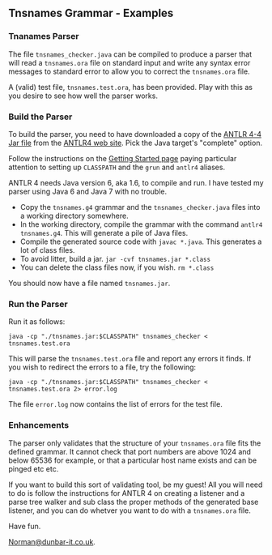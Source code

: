 ## Tnsnames Grammar - Examples

### Tnanames Parser

The file `tnsnames_checker.java` can be compiled to produce a parser that will read a `tnsnames.ora` file on standard input and write any syntax error messages to standard error to allow you to correct the `tnsnames.ora` file.

A (valid) test file, `tnsnames.test.ora`, has been provided. Play with this as you desire to see how well the parser works.

### Build the Parser

To build the parser, you need to have downloaded a copy of the [ANTLR 4-4 Jar file](http://www.antlr.org/download/antlr-4.4-complete.jar) from the [ANTLR4 web site](http://www.antlr.org/download.html). Pick the Java target's "complete" option.

Follow the instructions on the [Getting Started page](https://theantlrguy.atlassian.net/wiki/display/ANTLR4/Getting+Started+with+ANTLR+v4) paying particular attention to setting up `CLASSPATH` and the `grun` and `antlr4` aliases.

ANTLR 4 needs Java version 6, aka 1.6, to compile and run. I have tested my parser using Java 6 and Java 7 with no trouble.

* Copy the `tnsnames.g4` grammar and the `tnsnames_checker.java` files into a working directory somewhere.
* In the working directory, compile the grammar with the command `antlr4 tnsnames.g4`. This will generate a pile of Java files.
* Compile the generated source code with `javac *.java`. This generates a lot of class files.
* To avoid litter, build a jar. `jar -cvf tnsnames.jar *.class`
* You can delete the class files now, if you wish. `rm *.class`

You should now have a file named `tnsnames.jar`. 

### Run the Parser

Run it as follows:

```
java -cp "./tnsnames.jar:$CLASSPATH" tnsnames_checker < tnsnames.test.ora 
```

This will parse the `tnsnames.test.ora` file and report any errors it finds. If you wish to redirect the errors to a file, try the following:

```
java -cp "./tnsnames.jar:$CLASSPATH" tnsnames_checker < tnsnames.test.ora 2> error.log
```

The file `error.log` now contains the list of errors for the test file.

### Enhancements

The parser only validates that the structure of your `tnsnames.ora` file fits the defined grammar. It cannot check that port numbers are above 1024 and below 65536 for example, or that a particular host name exists and can be pinged etc etc.

If you want to build this sort of validating tool, be my guest! All you will need to do is follow the instructions for ANTLR 4 on creating a listener and a parse tree walker and sub class the proper methods of the generated base listener, and you can do whetver you want to do with a `tnsnames.ora` file.


Have fun.






Norman@dunbar-it.co.uk.

